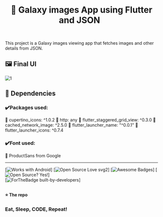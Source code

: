 <h1 align='center'> 🌌 Galaxy images App using Flutter and JSON  &nbsp   </h1> <br>

This project is a Galaxy images viewing app that fetches images and other details from JSON.

## 🖼️ Final UI <br>

<img src="https://i.ibb.co/Jy3kG0B/1.jpg" alt="1" border="0">


## 💠 Dependencies <br>
### ✔️Packages used:<br>
🔹 cupertino_icons: ^1.0.2
🔹 http: any
🔹 flutter_staggered_grid_view: ^0.3.0
🔹 cached_network_image: ^2.5.0
🔹 flutter_launcher_name: "^0.0.1"
🔹 flutter_launcher_icons: ^0.7.4

 
### ✔️Font used:<br>
🔹 ProductSans from Google



-----------------------------------------------------------------

[![Works with Android](https://img.shields.io/badge/Works_with-Android-green?style=flat-square)]
[![Open Source Love svg2](https://badges.frapsoft.com/os/v2/open-source.svg?v=103)]
[![Awesome Badges](https://img.shields.io/badge/badges-awesome-green.svg)]
[![Open Source? Yes!](https://badgen.net/badge/Open%20Source%20%3F/Yes%21/blue?icon=github)] <br>
[![ForTheBadge built-by-developers](http://ForTheBadge.com/images/badges/built-by-developers.svg)]
<br>
<br>

**⭐ The repo**



### Eat, Sleep, CODE, Repeat!






